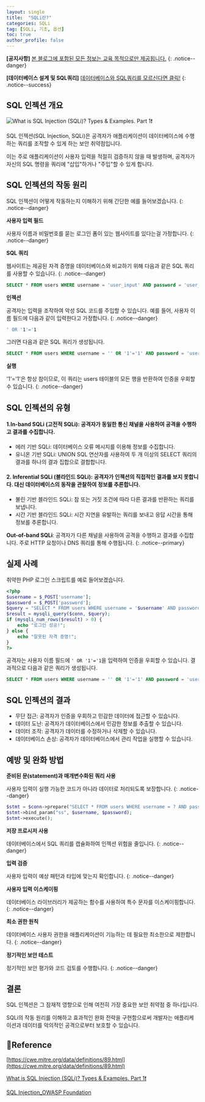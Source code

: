 ```yaml
---
layout: single
title:  "SQLi란?"
categories: SQLi
tag: [SQLi, 기초, 옵션]
toc: true
author_profile: false
---
```


**[공지사항]** [본 블로그에 포함된 모든 정보는 교육 목적으로만 제공됩니다.](https://weoooo.github.io/notice/notice/)
{: .notice--danger}

**[데이터베이스 설계 및 SQL쿼리]** [데이터베이스와 SQL쿼리를 모르신다면 클릭!](https://weoooo.github.io/database/sql/Database-with-SQL-query/)
{: .notice--success}

## SQL 인젝션 개요

![What is SQL Injection (SQLi)? Types & Examples. Part 1❗️](https://cdn.prod.website-files.com/5ff66329429d880392f6cba2/6275078d9f62bcb3d2f7f811_SQLi.jpg)

SQL 인젝션(SQL Injection, SQLi)은 공격자가 애플리케이션이 데이터베이스에 수행하는 쿼리를 조작할 수 있게 하는 보안 취약점입니다.

이는 주로 애플리케이션이 사용자 입력을 적절히 검증하지 않을 때 발생하며, 공격자가 자신의 SQL 명령을 쿼리에 "삽입"하거나 "주입"할 수 있게 합니다.

## SQL 인젝션의 작동 원리

SQL 인젝션이 어떻게 작동하는지 이해하기 위해 간단한 예를 들어보겠습니다.
{: .notice--danger}

**사용자 입력 필드**

사용자 이름과 비밀번호를 묻는 로그인 폼이 있는 웹사이트를 있다는걸 가정합니다.
{: .notice--danger}

**SQL 쿼리**

웹사이트는 제공된 자격 증명을 데이터베이스와 비교하기 위해 다음과 같은 SQL 쿼리를 사용할 수 있습니다.
{: .notice--danger}

```sql
SELECT * FROM users WHERE username = 'user_input' AND password = 'user_password';
```

**인젝션**

공격자는 입력을 조작하여 악성 SQL 코드를 주입할 수 있습니다. 예를 들어, 사용자 이름 필드에 다음과 같이 입력한다고 가정합니다.
{: .notice--danger}

```bash
' OR '1'='1
```

그러면 다음과 같은 SQL 쿼리가 생성됩니다.

```sql
SELECT * FROM users WHERE username = '' OR '1'='1' AND password = 'user_password';
```

**실행**

'1'='1'은 항상 참이므로, 이 쿼리는 users 테이블의 모든 행을 반환하여 인증을 우회할 수 있습니다.
{: .notice--danger}

## SQL 인젝션의 유형

<div class="notice--primary">
<h4>1.In-band SQLi (고전적 SQLi): 공격자가 동일한 통신 채널을 사용하여 공격을 수행하고 결과를 수집합니다.</h4>
<ul>
   <li>에러 기반 SQLi: 데이터베이스 오류 메시지를 이용해 정보를 수집합니다.</li>
   <li>유니온 기반 SQLi: UNION SQL 연산자를 사용하여 두 개 이상의 SELECT 쿼리의 결과를 하나의 결과 집합으로 결합합니다.</li>
</ul>
</div>

<div class="notice--primary">
<h4>2. Inferential SQLi (블라인드 SQLi): 공격자가 인젝션의 직접적인 결과를 보지 못합니다. 대신 데이터베이스의 동작을 관찰하여 정보를 추론합니다.</h4>
<ul>
   <li>불린 기반 블라인드 SQLi: 참 또는 거짓 조건에 따라 다른 결과를 반환하는 쿼리를 보냅니다.</li>
   <li>시간 기반 블라인드 SQLi: 시간 지연을 유발하는 쿼리를 보내고 응답 시간을 통해 정보를 추론합니다.</li>
</ul>
</div>

**Out-of-band SQLi**: 공격자가 다른 채널을 사용하여 공격을 수행하고 결과를 수집합니다. 주로 HTTP 요청이나 DNS 쿼리를 통해 수행됩니다.
{: .notice--primary}

## 실제 사례

취약한 PHP 로그인 스크립트를 예로 들어보겠습니다.

```php
<?php
$username = $_POST['username'];
$password = $_POST['password'];
$query = "SELECT * FROM users WHERE username = '$username' AND password = '$password'";
$result = mysqli_query($conn, $query);
if (mysqli_num_rows($result) > 0) {
    echo "로그인 성공!"; 
} else {
    echo "잘못된 자격 증명!";
}
?>
```

공격자는 사용자 이름 필드에 `' OR '1'='1`을 입력하여 인증을 우회할 수 있습니다. 결과적으로 다음과 같은 쿼리가 생성됩니다.

```sql
SELECT * FROM users WHERE username = '' OR '1'='1' AND password = 'user_password';
```

## SQL 인젝션의 결과

<div class="notice--success">
<ul>
   <li>무단 접근: 공격자가 인증을 우회하고 민감한 데이터에 접근할 수 있습니다.</li>
   <li>데이터 도난: 공격자가 데이터베이스에서 민감한 정보를 추출할 수 있습니다.</li>
   <li>데이터 조작: 공격자가 데이터를 수정하거나 삭제할 수 있습니다.</li>
   <li>데이터베이스 손상: 공격자가 데이터베이스에서 관리 작업을 실행할 수 있습니다.</li>
</ul>
</div>

## 예방 및 완화 방법

**준비된 문(statement)과 매개변수화된 쿼리 사용**

사용자 입력이 실행 가능한 코드가 아니라 데이터로 처리되도록 보장합니다.
{: .notice--danger}

```php
$stmt = $conn->prepare("SELECT * FROM users WHERE username = ? AND password = ?");
$stmt->bind_param("ss", $username, $password);
$stmt->execute();
```

**저장 프로시저 사용**

데이터베이스에서 SQL 쿼리를 캡슐화하여 인젝션 위험을 줄입니다.
{: .notice--danger}

**입력 검증**

사용자 입력이 예상 패턴과 타입에 맞는지 확인합니다.
{: .notice--danger}

**사용자 입력 이스케이핑**

데이터베이스 라이브러리가 제공하는 함수를 사용하여 특수 문자를 이스케이핑합니다.
{: .notice--danger}

**최소 권한 원칙**

데이터베이스 사용자 권한을 애플리케이션이 기능하는 데 필요한 최소한으로 제한합니다.
{: .notice--danger}

**정기적인 보안 테스트**

정기적인 보안 평가와 코드 검토를 수행합니다.
{: .notice--danger}

## 결론

SQL 인젝션은 그 잠재적 영향으로 인해 여전히 가장 중요한 보안 취약점 중 하나입니다. 

SQLi의 작동 원리를 이해하고 효과적인 완화 전략을 구현함으로써 개발자는 애플리케이션과 데이터를 악의적인 공격으로부터 보호할 수 있습니다.

## 📖Reference

[https://cwe.mitre.org/data/definitions/89.html](https://cwe.mitre.org/data/definitions/89.html)

[What is SQL Injection (SQLi)? Types &amp; Examples. Part 1❗️](https://www.wallarm.com/what/structured-query-language-injection-sqli-part-1)

[SQL Injection_OWASP Foundation](https://owasp.org/www-community/attacks/SQL_Injection)
